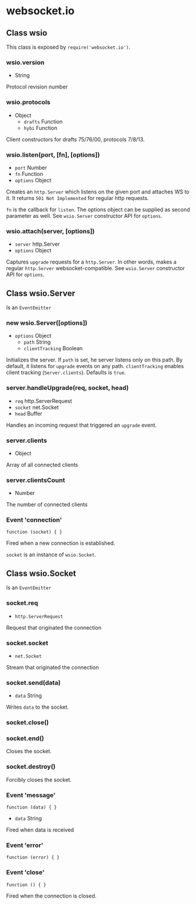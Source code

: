 # websocket.io

## Class wsio

This class is exposed by `require('websocket.io')`.

### wsio.version

* String

Protocol revision number

### wsio.protocols

* Object
  * `drafts` Function
  * `hybi` Function

Client constructors for drafts 75/76/00, protocols 7/8/13.

### wsio.listen(port, [fn], [options])

* `port` Number
* `fn` Function
* `options` Object

Creates an `http.Server` which listens on the given port and attaches WS to it. It returns `501 Not Implemented` for regular http requests.

`fn` is the callback for `listen`. The options object can be supplied as second parameter as well. See `wsio.Server` constructor API for `options`.

### wsio.attach(server, [options])

* `server` http.Server
* `options` Object

Captures `upgrade` requests for a `http.Server`. In other words, makes a regular `http.Server` websocket-compatible. See `wsio.Server` constructor API for `options`.

## Class wsio.Server

Is an `EventEmitter`

### new wsio.Server([options])

* `options` Object
  * `path` String
  * `clientTracking` Boolean

Initializes the server. If `path` is set, he server listens only on this path. By default, it listens for `upgrade` events on any path. `clientTracking` enables client tracking (`Server.clients`). Defaults is `true`.

### server.handleUpgrade(req, socket, head)

* `req` http.ServerRequest
* `socket` net.Socket
* `head` Buffer

Handles an incoming request that triggered an `upgrade` event.

### server.clients

* Object

Array of all connected clients

### server.clientsCount

* Number

The number of connected clients

### Event 'connection'

`function (socket) { }`

Fired when a new connection is established.

`socket` is an instance of `wsio.Socket`.


## Class wsio.Socket

Is an `EventEmitter`

### socket.req

* `http.ServerRequest`

Request that originated the connection

### socket.socket

* `net.Socket`

Stream that originated the connection

### socket.send(data)

* `data` String

Writes `data` to the socket.

### socket.close()
### socket.end()

Closes the socket.

### socket.destroy()

Forcibly closes the socket.

### Event 'message'

`function (data) { }`

* `data` String

Fired when data is received

### Event 'error'

`function (error) { }`

### Event 'close'

`function () { }`

Fired when the connection is closed.
